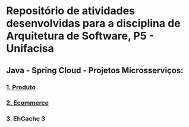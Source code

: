 
# Repositório de atividades desenvolvidas para a disciplina de Arquitetura de Software, P5 - Unifacisa

## Java - Spring Cloud - Projetos Microsserviços: <br />    
  
### [1. Produto](microservice)
### [2. Ecommerce](ecommerce)  
### 3. EhCache 3

